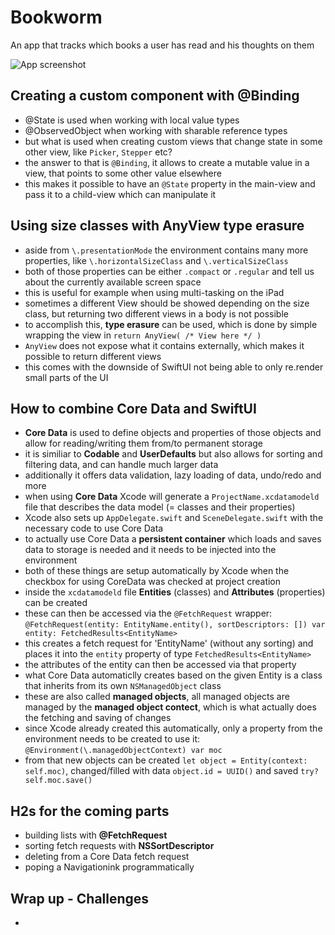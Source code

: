 # Bookworm
An app that tracks which books a user has read and his thoughts on them

![App screenshot](PROJECT_NAME.png)


## Creating a custom component with @Binding
- @State is used when working with local value types
- @ObservedObject when working with sharable reference types
- but what is used when creating custom views that change state in some other view, like `Picker`, `Stepper` etc?
- the answer to that is `@Binding`, it allows to create a mutable value in a view, that points to some other value elsewhere
- this makes it possible to have an `@State` property in the main-view and pass it to a child-view which can manipulate it

## Using size classes with AnyView type erasure
- aside from `\.presentationMode` the environment contains many more properties, like `\.horizontalSizeClass` and `\.verticalSizeClass`
- both of those properties can be either `.compact` or `.regular` and tell us about the currently available screen space
- this is useful for example when using multi-tasking on the iPad
- sometimes a different View should be showed depending on the size class, but returning two different views in a body is not possible
- to accomplish this, **type erasure** can be used, which is done by simple wrapping the view in `return AnyView( /* View here */ )`
- `AnyView` does not expose what it contains externally, which makes it possible to return different views
- this comes with the downside of SwiftUI not being able to only re.render small parts of the UI

## How to combine Core Data and SwiftUI
- **Core Data** is used to define objects and properties of those objects and allow for reading/writing them from/to permanent storage
- it is similiar to __Codable__ and __UserDefaults__ but also allows for sorting and filtering data, and can handle much larger data
- additionally it offers data validation, lazy loading of data, undo/redo and more
- when using **Core Data** Xcode will generate a `ProjectName.xcdatamodeld` file that describes the data model (= classes and their properties)
- Xcode also sets up `AppDelegate.swift` and `SceneDelegate.swift` with the necessary code to use Core Data
- to actually use Core Data a **persistent container** which loads and saves data to storage is needed and it needs to be injected into the environment
- both of these things are setup automatically by Xcode when the checkbox for using CoreData was checked at project creation
- inside the `xcdatamodeld` file **Entities** (classes) and **Attributes** (properties) can be created
- these can then be accessed via the `@FetchRequest` wrapper: `@FetchRequest(entity: EntityName.entity(), sortDescriptors: []) var entity: FetchedResults<EntityName>`
- this creates a fetch request for 'EntityName' (without any sorting) and places it into the `entity` property of type `FetchedResults<EntityName>`
- the attributes of the entity can then be accessed via that property
- what Core Data automaticlly creates based on the given Entity is a class that inherits from its own `NSManagedObject` class
- these are also called __managed objects__, all managed objects are managed by the **managed object contect**, which is what actually does the fetching and saving of changes
- since Xcode already created this automatically, only a property from the environment needs to be created to use it: `@Environment(\.managedObjectContext) var moc`
- from that new objects can be created `let object = Entity(context: self.moc)`, changed/filled with data `object.id = UUID()` and saved `try? self.moc.save()`

## H2s for the coming parts
- building lists with **@FetchRequest**
- sorting fetch requests with **NSSortDescriptor**
- deleting from a Core Data fetch request
- poping a Navigationink programmatically

## Wrap up - Challenges
- 
